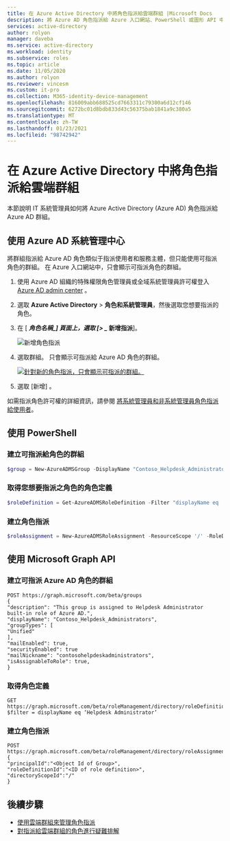 ```yaml
---
title: 在 Azure Active Directory 中將角色指派給雲端群組 |Microsoft Docs
description: 將 Azure AD 角色指派給 Azure 入口網站、PowerShell 或圖形 API 中角色可指派的群組。
services: active-directory
author: rolyon
manager: daveba
ms.service: active-directory
ms.workload: identity
ms.subservice: roles
ms.topic: article
ms.date: 11/05/2020
ms.author: rolyon
ms.reviewer: vincesm
ms.custom: it-pro
ms.collection: M365-identity-device-management
ms.openlocfilehash: 816009abb688525cd7663311c79300a6d12cf146
ms.sourcegitcommit: 6272bc01d8bdb833d43c56375bab1841a9c380a5
ms.translationtype: MT
ms.contentlocale: zh-TW
ms.lasthandoff: 01/23/2021
ms.locfileid: "98742942"
---
```

# <a name="assign-a-role-to-a-cloud-group-in-azure-active-directory"></a>在 Azure Active Directory 中將角色指派給雲端群組

本節說明 IT 系統管理員如何將 Azure Active Directory (Azure AD) 角色指派給 Azure AD 群組。

## <a name="using-azure-ad-admin-center"></a>使用 Azure AD 系統管理中心

將群組指派給 Azure AD 角色類似于指派使用者和服務主體，但只能使用可指派角色的群組。 在 Azure 入口網站中，只會顯示可指派角色的群組。

1. 使用 Azure AD 組織的特殊權限角色管理員或全域系統管理員許可權登入 [Azure AD admin center](https://portal.azure.com/#blade/Microsoft_AAD_IAM/ActiveDirectoryMenuBlade/Overview) 。

1. 選取 **Azure Active Directory**  >  **角色和系統管理員**，然後選取您想要指派的角色。

1. 在 [ **_角色名稱_*_] 頁面上，選取 [> _* 新增指派**]。

   ![新增角色指派](./media/groups-assign-role/add-assignment.png)

1. 選取群組。 只會顯示可指派給 Azure AD 角色的群組。

    [![針對新的角色指派，只會顯示可指派的群組。](./media/groups-assign-role/eligible-groups.png "針對新的角色指派，只會顯示可指派的群組。")](./media/groups-assign-role/eligible-groups.png#lightbox)

1. 選取 [新增]  。

如需指派角色許可權的詳細資訊，請參閱 [將系統管理員和非系統管理員角色指派給使用者](../fundamentals/active-directory-users-assign-role-azure-portal.md)。

## <a name="using-powershell"></a>使用 PowerShell

### <a name="create-a-group-that-can-be-assigned-to-role"></a>建立可指派給角色的群組

```powershell
$group = New-AzureADMSGroup -DisplayName "Contoso_Helpdesk_Administrators" -Description "This group is assigned to Helpdesk Administrator built-in role in Azure AD." -MailEnabled $true -SecurityEnabled $true -MailNickName "contosohelpdeskadministrators" -IsAssignableToRole $true 
```

### <a name="get-the-role-definition-for-the-role-you-want-to-assign"></a>取得您想要指派之角色的角色定義

```powershell
$roleDefinition = Get-AzureADMSRoleDefinition -Filter "displayName eq 'Helpdesk Administrator'" 
```

### <a name="create-a-role-assignment"></a>建立角色指派

```powershell
$roleAssignment = New-AzureADMSRoleAssignment -ResourceScope '/' -RoleDefinitionId $roleDefinition.Id -PrincipalId $group.Id 
```

## <a name="using-microsoft-graph-api"></a>使用 Microsoft Graph API

### <a name="create-a-group-that-can-be-assigned-azure-ad-role"></a>建立可指派 Azure AD 角色的群組

```
POST https://graph.microsoft.com/beta/groups
{
"description": "This group is assigned to Helpdesk Administrator built-in role of Azure AD.",
"displayName": "Contoso_Helpdesk_Administrators",
"groupTypes": [
"Unified"
],
"mailEnabled": true,
"securityEnabled": true
"mailNickname": "contosohelpdeskadministrators",
"isAssignableToRole": true,
}
```

### <a name="get-the-role-definition"></a>取得角色定義

```
GET https://graph.microsoft.com/beta/roleManagement/directory/roleDefinitions?$filter = displayName eq ‘Helpdesk Administrator’
```

### <a name="create-the-role-assignment"></a>建立角色指派

```
POST https://graph.microsoft.com/beta/roleManagement/directory/roleAssignments
{
"principalId":"<Object Id of Group>",
"roleDefinitionId":"<ID of role definition>",
"directoryScopeId":"/"
}
```
## <a name="next-steps"></a>後續步驟

- [使用雲端群組來管理角色指派](groups-concept.md)
- [對指派給雲端群組的角色進行疑難排解](groups-faq-troubleshooting.md)
